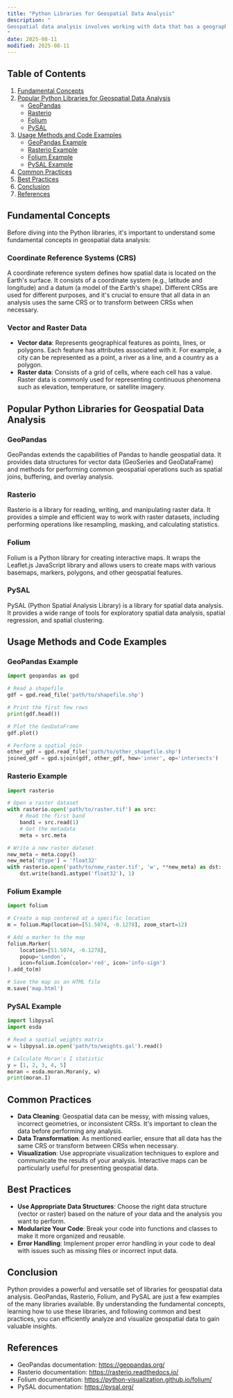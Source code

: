 ```yaml
---
title: "Python Libraries for Geospatial Data Analysis"
description: "
Geospatial data analysis involves working with data that has a geographical or spatial component, such as maps, satellite imagery, and GPS coordinates. Python offers a rich ecosystem of libraries that enable users to perform various geospatial data analysis tasks, from data manipulation and visualization to advanced spatial analytics. This blog will explore some of the most popular Python libraries for geospatial data analysis, including their fundamental concepts, usage methods, common practices, and best practices.
"
date: 2025-08-11
modified: 2025-08-11
---
```


## Table of Contents
1. [Fundamental Concepts](#fundamental-concepts)
2. [Popular Python Libraries for Geospatial Data Analysis](#popular-python-libraries-for-geospatial-data-analysis)
    - [GeoPandas](#geopandas)
    - [Rasterio](#rasterio)
    - [Folium](#folium)
    - [PySAL](#pysal)
3. [Usage Methods and Code Examples](#usage-methods-and-code-examples)
    - [GeoPandas Example](#geopandas-example)
    - [Rasterio Example](#rasterio-example)
    - [Folium Example](#folium-example)
    - [PySAL Example](#pysal-example)
4. [Common Practices](#common-practices)
5. [Best Practices](#best-practices)
6. [Conclusion](#conclusion)
7. [References](#references)

## Fundamental Concepts
Before diving into the Python libraries, it's important to understand some fundamental concepts in geospatial data analysis:

### Coordinate Reference Systems (CRS)
A coordinate reference system defines how spatial data is located on the Earth's surface. It consists of a coordinate system (e.g., latitude and longitude) and a datum (a model of the Earth's shape). Different CRSs are used for different purposes, and it's crucial to ensure that all data in an analysis uses the same CRS or to transform between CRSs when necessary.

### Vector and Raster Data
- **Vector data**: Represents geographical features as points, lines, or polygons. Each feature has attributes associated with it. For example, a city can be represented as a point, a river as a line, and a country as a polygon.
- **Raster data**: Consists of a grid of cells, where each cell has a value. Raster data is commonly used for representing continuous phenomena such as elevation, temperature, or satellite imagery.

## Popular Python Libraries for Geospatial Data Analysis

### GeoPandas
GeoPandas extends the capabilities of Pandas to handle geospatial data. It provides data structures for vector data (GeoSeries and GeoDataFrame) and methods for performing common geospatial operations such as spatial joins, buffering, and overlay analysis.

### Rasterio
Rasterio is a library for reading, writing, and manipulating raster data. It provides a simple and efficient way to work with raster datasets, including performing operations like resampling, masking, and calculating statistics.

### Folium
Folium is a Python library for creating interactive maps. It wraps the Leaflet.js JavaScript library and allows users to create maps with various basemaps, markers, polygons, and other geospatial features.

### PySAL
PySAL (Python Spatial Analysis Library) is a library for spatial data analysis. It provides a wide range of tools for exploratory spatial data analysis, spatial regression, and spatial clustering.

## Usage Methods and Code Examples

### GeoPandas Example
```python
import geopandas as gpd

# Read a shapefile
gdf = gpd.read_file('path/to/shapefile.shp')

# Print the first few rows
print(gdf.head())

# Plot the GeoDataFrame
gdf.plot()

# Perform a spatial join
other_gdf = gpd.read_file('path/to/other_shapefile.shp')
joined_gdf = gpd.sjoin(gdf, other_gdf, how='inner', op='intersects')
```

### Rasterio Example
```python
import rasterio

# Open a raster dataset
with rasterio.open('path/to/raster.tif') as src:
    # Read the first band
    band1 = src.read(1)
    # Get the metadata
    meta = src.meta

# Write a new raster dataset
new_meta = meta.copy()
new_meta['dtype'] = 'float32'
with rasterio.open('path/to/new_raster.tif', 'w', **new_meta) as dst:
    dst.write(band1.astype('float32'), 1)
```

### Folium Example
```python
import folium

# Create a map centered at a specific location
m = folium.Map(location=[51.5074, -0.1278], zoom_start=12)

# Add a marker to the map
folium.Marker(
    location=[51.5074, -0.1278],
    popup='London',
    icon=folium.Icon(color='red', icon='info-sign')
).add_to(m)

# Save the map as an HTML file
m.save('map.html')
```

### PySAL Example
```python
import libpysal
import esda

# Read a spatial weights matrix
w = libpysal.io.open('path/to/weights.gal').read()

# Calculate Moran's I statistic
y = [1, 2, 3, 4, 5]
moran = esda.moran.Moran(y, w)
print(moran.I)
```

## Common Practices
- **Data Cleaning**: Geospatial data can be messy, with missing values, incorrect geometries, or inconsistent CRSs. It's important to clean the data before performing any analysis.
- **Data Transformation**: As mentioned earlier, ensure that all data has the same CRS or transform between CRSs when necessary.
- **Visualization**: Use appropriate visualization techniques to explore and communicate the results of your analysis. Interactive maps can be particularly useful for presenting geospatial data.

## Best Practices
- **Use Appropriate Data Structures**: Choose the right data structure (vector or raster) based on the nature of your data and the analysis you want to perform.
- **Modularize Your Code**: Break your code into functions and classes to make it more organized and reusable.
- **Error Handling**: Implement proper error handling in your code to deal with issues such as missing files or incorrect input data.

## Conclusion
Python provides a powerful and versatile set of libraries for geospatial data analysis. GeoPandas, Rasterio, Folium, and PySAL are just a few examples of the many libraries available. By understanding the fundamental concepts, learning how to use these libraries, and following common and best practices, you can efficiently analyze and visualize geospatial data to gain valuable insights.

## References
- GeoPandas documentation: https://geopandas.org/
- Rasterio documentation: https://rasterio.readthedocs.io/
- Folium documentation: https://python-visualization.github.io/folium/
- PySAL documentation: https://pysal.org/